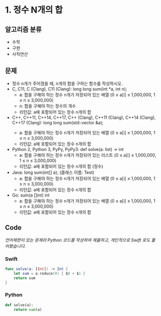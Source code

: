 # 1. 정수 N개의 합
## 알고리즘 분류
* 수학
*  구현
*  사칙연산

## 문제
* 정수 n개가 주어졌을 때, n개의 합을 구하는 함수를 작성하시오.
 * C, C11, C (Clang), C11 (Clang): long long sum(int *a, int n);
     * a: 합을 구해야 하는 정수 n개가 저장되어 있는 배열 (0 ≤ a[i] ≤ 1,000,000, 1 ≤ n ≤ 3,000,000)
     * n: 합을 구해야 하는 정수의 개수
     * 리턴값: a에 포함되어 있는 정수 n개의 합
 * C++, C++11, C++14, C++17, C++ (Clang), C++11 (Clang), C++14 (Clang), C++17 (Clang): long long sum(std::vector<int> &a);
     * a: 합을 구해야 하는 정수 n개가 저장되어 있는 배열 (0 ≤ a[i] ≤ 1,000,000, 1 ≤ n ≤ 3,000,000)
     * 리턴값: a에 포함되어 있는 정수 n개의 합
 * Python 2, Python 3, PyPy, PyPy3: def solve(a: list) -> int
     * a: 합을 구해야 하는 정수 n개가 저장되어 있는 리스트 (0 ≤ a[i] ≤ 1,000,000, 1 ≤ n ≤ 3,000,000)
     * 리턴값: a에 포함되어 있는 정수 n개의 합 (정수)
 * Java: long sum(int[] a); (클래스 이름: Test)
     * a: 합을 구해야 하는 정수 n개가 저장되어 있는 배열 (0 ≤ a[i] ≤ 1,000,000, 1 ≤ n ≤ 3,000,000)
     * 리턴값: a에 포함되어 있는 정수 n개의 합
 * Go: sum(a []int) int
     * a: 합을 구해야 하는 정수 n개가 저장되어 있는 배열 (0 ≤ a[i] ≤ 1,000,000, 1 ≤ n ≤ 3,000,000)
     * 리턴값: a에 포함되어 있는 정수 n개의 합
 
## Code
*언어제한이 있는 문제라 Python 코드를 작성하여 제출하고, 개인적으로 Swift 로도 풀어봤습니다.*

### Swift
```swift
func solve(a: [Int]) -> Int {
    let sum = a.reduce(0) { $0 + $1 }
    return sum
}
```
### Python
```python
def solve(a):
    return sum(a)
```